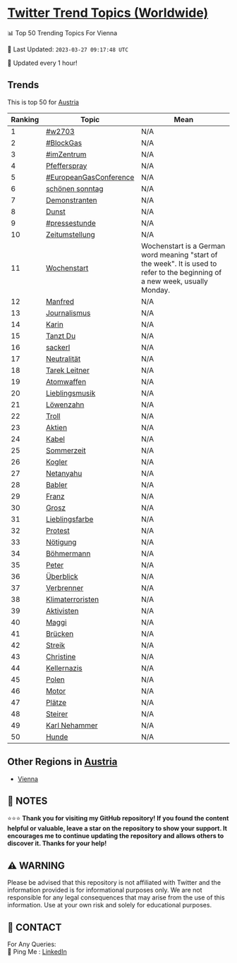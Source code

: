 [Twitter Trend Topics (Worldwide)](https://github.com/ErcinDedeoglu/Twitter-Trend-Topics)
==========


📊 Top 50 Trending Topics For Vienna

📆 Last Updated: `2023-03-27 09:17:48 UTC`

🔧 Updated every 1 hour!


## Trends

This is top 50 for [Austria](</Austria>)

| Ranking | Topic | Mean |
| ------- | ------------ | ------------ |
| 1 | [#w2703](http://twitter.com/search?q=%23w2703) | N/A |
| 2 | [#BlockGas](http://twitter.com/search?q=%23BlockGas) | N/A |
| 3 | [#imZentrum](http://twitter.com/search?q=%23imZentrum) | N/A |
| 4 | [Pfefferspray](http://twitter.com/search?q=Pfefferspray) | N/A |
| 5 | [#EuropeanGasConference](http://twitter.com/search?q=%23EuropeanGasConference) | N/A |
| 6 | [schönen sonntag](http://twitter.com/search?q=sch%c3%b6nen+sonntag) | N/A |
| 7 | [Demonstranten](http://twitter.com/search?q=Demonstranten) | N/A |
| 8 | [Dunst](http://twitter.com/search?q=Dunst) | N/A |
| 9 | [#pressestunde](http://twitter.com/search?q=%23pressestunde) | N/A |
| 10 | [Zeitumstellung](http://twitter.com/search?q=Zeitumstellung) | N/A |
| 11 | [Wochenstart](http://twitter.com/search?q=Wochenstart) | Wochenstart is a German word meaning "start of the week". It is used to refer to the beginning of a new week, usually Monday. |
| 12 | [Manfred](http://twitter.com/search?q=Manfred) | N/A |
| 13 | [Journalismus](http://twitter.com/search?q=Journalismus) | N/A |
| 14 | [Karin](http://twitter.com/search?q=Karin) | N/A |
| 15 | [Tanzt Du](http://twitter.com/search?q=Tanzt+Du) | N/A |
| 16 | [sackerl](http://twitter.com/search?q=sackerl) | N/A |
| 17 | [Neutralität](http://twitter.com/search?q=Neutralit%c3%a4t) | N/A |
| 18 | [Tarek Leitner](http://twitter.com/search?q=Tarek+Leitner) | N/A |
| 19 | [Atomwaffen](http://twitter.com/search?q=Atomwaffen) | N/A |
| 20 | [Lieblingsmusik](http://twitter.com/search?q=Lieblingsmusik) | N/A |
| 21 | [Löwenzahn](http://twitter.com/search?q=L%c3%b6wenzahn) | N/A |
| 22 | [Troll](http://twitter.com/search?q=Troll) | N/A |
| 23 | [Aktien](http://twitter.com/search?q=Aktien) | N/A |
| 24 | [Kabel](http://twitter.com/search?q=Kabel) | N/A |
| 25 | [Sommerzeit](http://twitter.com/search?q=Sommerzeit) | N/A |
| 26 | [Kogler](http://twitter.com/search?q=Kogler) | N/A |
| 27 | [Netanyahu](http://twitter.com/search?q=Netanyahu) | N/A |
| 28 | [Babler](http://twitter.com/search?q=Babler) | N/A |
| 29 | [Franz](http://twitter.com/search?q=Franz) | N/A |
| 30 | [Grosz](http://twitter.com/search?q=Grosz) | N/A |
| 31 | [Lieblingsfarbe](http://twitter.com/search?q=Lieblingsfarbe) | N/A |
| 32 | [Protest](http://twitter.com/search?q=Protest) | N/A |
| 33 | [Nötigung](http://twitter.com/search?q=N%c3%b6tigung) | N/A |
| 34 | [Böhmermann](http://twitter.com/search?q=B%c3%b6hmermann) | N/A |
| 35 | [Peter](http://twitter.com/search?q=Peter) | N/A |
| 36 | [Überblick](http://twitter.com/search?q=%c3%9cberblick) | N/A |
| 37 | [Verbrenner](http://twitter.com/search?q=Verbrenner) | N/A |
| 38 | [Klimaterroristen](http://twitter.com/search?q=Klimaterroristen) | N/A |
| 39 | [Aktivisten](http://twitter.com/search?q=Aktivisten) | N/A |
| 40 | [Maggi](http://twitter.com/search?q=Maggi) | N/A |
| 41 | [Brücken](http://twitter.com/search?q=Br%c3%bccken) | N/A |
| 42 | [Streik](http://twitter.com/search?q=Streik) | N/A |
| 43 | [Christine](http://twitter.com/search?q=Christine) | N/A |
| 44 | [Kellernazis](http://twitter.com/search?q=Kellernazis) | N/A |
| 45 | [Polen](http://twitter.com/search?q=Polen) | N/A |
| 46 | [Motor](http://twitter.com/search?q=Motor) | N/A |
| 47 | [Plätze](http://twitter.com/search?q=Pl%c3%a4tze) | N/A |
| 48 | [Steirer](http://twitter.com/search?q=Steirer) | N/A |
| 49 | [Karl Nehammer](http://twitter.com/search?q=Karl+Nehammer) | N/A |
| 50 | [Hunde](http://twitter.com/search?q=Hunde) | N/A |



## Other Regions in [Austria](</Austria>)

* [Vienna](</Austria/Vienna.md>)



## 📝 NOTES

⭐⭐⭐ **Thank you for visiting my GitHub repository! If you found the content helpful or valuable, leave a star on the repository to show your support. It encourages me to continue updating the repository and allows others to discover it. Thanks for your help!**


## ⚠️ WARNING

Please be advised that this repository is not affiliated with Twitter and the information provided is for informational purposes only. We are not responsible for any legal consequences that may arise from the use of this information. Use at your own risk and solely for educational purposes.


## 📨 CONTACT

 For Any Queries:  
            🏓 Ping Me : [LinkedIn](https://www.linkedin.com/in/ercindedeoglu/)
